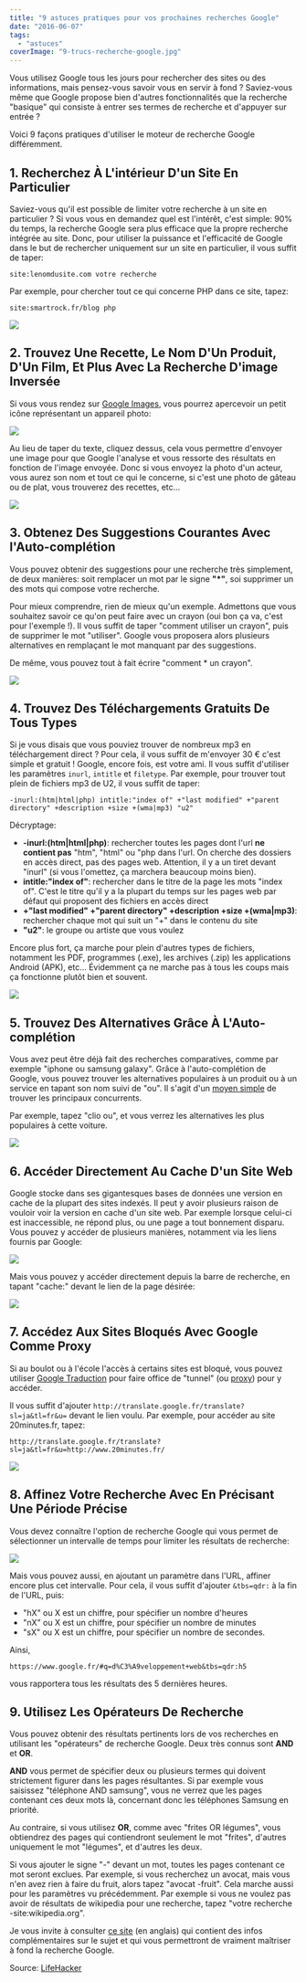 ```yaml
---
title: "9 astuces pratiques pour vos prochaines recherches Google"
date: "2016-06-07"
tags:
  - "astuces"
coverImage: "9-trucs-recherche-google.jpg"
---
```


Vous utilisez Google tous les jours pour rechercher des sites ou des informations, mais pensez-vous savoir vous en servir à fond ? Saviez-vous même que Google propose bien d'autres fonctionnalités que la recherche "basique" qui consiste à entrer ses termes de recherche et d'appuyer sur entrée ?

Voici 9 façons pratiques d'utiliser le moteur de recherche Google différemment.<!--more-->

## 1\. Recherchez À L'intérieur D'un Site En Particulier

Saviez-vous qu'il est possible de limiter votre recherche à un site en particulier ? Si vous vous en demandez quel est l'intérêt, c'est simple: 90% du temps, la recherche Google sera plus efficace que la propre recherche intégrée au site. Donc, pour utiliser la puissance et l'efficacité de Google dans le but de rechercher uniquement sur un site en particulier, il vous suffit de taper:

`site:lenomdusite.com votre recherche`

Par exemple, pour chercher tout ce qui concerne PHP dans ce site, tapez:

`site:smartrock.fr/blog php`

![](images/recherche-google-1.gif)

## 2\. Trouvez Une Recette, Le Nom D'Un Produit, D'Un Film, Et Plus Avec La Recherche D'image Inversée

Si vous vous rendez sur [Google Images](https://www.google.fr/imghp?hl=fr&tab=wi), vous pourrez apercevoir un petit icône représentant un appareil photo:

![](images/recherche-google-2.jpg)

Au lieu de taper du texte, cliquez dessus, cela vous permettre d'envoyer une image pour que Google l'analyse et vous ressorte des résultats en fonction de l'image envoyée. Donc si vous envoyez la photo d'un acteur, vous aurez son nom et tout ce qui le concerne, si c'est une photo de gâteau ou de plat, vous trouverez des recettes, etc...

![](images/recherche-google-2b.gif)

## 3\. Obtenez Des Suggestions Courantes Avec l'Auto-complétion

Vous pouvez obtenir des suggestions pour une recherche très simplement, de deux manières: soit remplacer un mot par le signe **"\*"**, soi supprimer un des mots qui compose votre recherche.

Pour mieux comprendre, rien de mieux qu'un exemple. Admettons que vous souhaitez savoir ce qu'on peut faire avec un crayon (oui bon ça va, c'est pour l'exemple !). Il vous suffit de taper "comment utiliser un crayon", puis de supprimer le mot "utiliser". Google vous proposera alors plusieurs alternatives en remplaçant le mot manquant par des suggestions.

De même, vous pouvez tout à fait écrire "comment \* un crayon".

![](images/recherche-google-3.gif)

## 4\. Trouvez Des Téléchargements Gratuits De Tous Types

Si je vous disais que vous pouviez trouver de nombreux mp3 en téléchargement direct ? Pour cela, il vous suffit de m'envoyer 30 € c'est simple et gratuit ! Google, encore fois, est votre ami. Il vous suffit d'utiliser les paramètres `inurl`, `intitle` et `filetype`. Par exemple, pour trouver tout plein de fichiers mp3 de U2, il vous suffit de taper:

`-inurl:(htm|html|php) intitle:"index of" +"last modified" +"parent directory" +description +size +(wma|mp3) "u2"`

Décryptage:

- **\-inurl:(htm|html|php)**: rechercher toutes les pages dont l'url **ne contient pas** "htm", "html" ou "php dans l'url. On cherche des dossiers en accès direct, pas des pages web. Attention, il y a un tiret devant "inurl" (si vous l'omettez, ça marchera beaucoup moins bien).
- **intitle:"index of"**: rechercher dans le titre de la page les mots "index of". C'est le titre qu'il y a la plupart du temps sur les pages web par défaut qui proposent des fichiers en accès direct
- **+"last modified" +"parent directory" +description +size +(wma|mp3)**: rechercher chaque mot qui suit un "+" dans le contenu du site
- **"u2"**: le groupe ou artiste que vous voulez

Encore plus fort, ça marche pour plein d'autres types de fichiers, notamment les PDF, programmes (.exe), les archives (.zip) les applications Android (APK), etc... Évidemment ça ne marche pas à tous les coups mais ça fonctionne plutôt bien et souvent.

![](images/recherche-google-4.gif)

## 5\. Trouvez Des Alternatives Grâce À L'Auto-complétion

Vous avez peut être déjà fait des recherches comparatives, comme par exemple "iphone ou samsung galaxy". Grâce à l'auto-complétion de Google, vous pouvez trouver les alternatives populaires à un produit ou à un service en tapant son nom suivi de "ou". Il s'agit d'un [moyen simple](http://nocoma.fr/trouvez-des-alternatives-avec-lauto-completion-de-google/) de trouver les principaux concurrents.

Par exemple, tapez "clio ou", et vous verrez les alternatives les plus populaires à cette voiture.

![](images/recherche-google-5.jpg)

## 6\. Accéder Directement Au Cache D'un Site Web

Google stocke dans ses gigantesques bases de données une version en cache de la plupart des sites indexés. Il peut y avoir plusieurs raison de vouloir voir la version en cache d'un site web. Par exemple lorsque celui-ci est inaccessible, ne répond plus, ou une page a tout bonnement disparu. Vous pouvez y accéder de plusieurs manières, notamment via les liens fournis par Google:

![](images/recherche-google-6.jpg)

Mais vous pouvez y accéder directement depuis la barre de recherche, en tapant "cache:" devant le lien de la page désirée:

![](images/recherche-google-6b.jpg)

## 7\. Accédez Aux Sites Bloqués Avec Google Comme Proxy

Si au boulot ou à l'école l'accès à certains sites est bloqué, vous pouvez utiliser [Google Traduction](http://translate.google.fr/) pour faire office de "tunnel" (ou [proxy](http://fr.wikipedia.org/wiki/Proxy)) pour y accéder.

Il vous suffit d'ajouter `http://translate.google.fr/translate?sl=ja&tl=fr&u=` devant le lien voulu. Par exemple, pour accéder au site 20minutes.fr, tapez:

`http://translate.google.fr/translate?sl=ja&tl=fr&u=http://www.20minutes.fr/`

![](images/recherche-google-7.jpg)

## 8\. Affinez Votre Recherche Avec En Précisant Une Période Précise

Vous devez connaître l'option de recherche Google qui vous permet de sélectionner un intervalle de temps pour limiter les résultats de recherche:

![](images/recherche-google-8.jpg)

Mais vous pouvez aussi, en ajoutant un paramètre dans l'URL, affiner encore plus cet intervalle. Pour cela, il vous suffit d'ajouter `&tbs=qdr:` à la fin de l'URL, puis:

- "hX" ou X est un chiffre, pour spécifier un nombre d'heures
- "nX" ou X est un chiffre, pour spécifier un nombre de minutes
- "sX" ou X est un chiffre, pour spécifier un nombre de secondes.

Ainsi,

`https://www.google.fr/#q=d%C3%A9veloppement+web&tbs=qdr:h5`

vous rapportera tous les résultats des 5 dernières heures.

## 9\. Utilisez Les Opérateurs De Recherche

Vous pouvez obtenir des résultats pertinents lors de vos recherches en utilisant les "opérateurs" de recherche Google. Deux très connus sont **AND** et **OR**.

**AND** vous permet de spécifier deux ou plusieurs termes qui doivent strictement figurer dans les pages résultantes. Si par exemple vous saisissez "téléphone AND samsung", vous ne verrez que les pages contenant ces deux mots là, concernant donc les téléphones Samsung en priorité.

Au contraire, si vous utilisez **OR**, comme avec "frites OR légumes", vous obtiendrez des pages qui contiendront seulement le mot "frites", d'autres uniquement le mot "légumes", et d'autres les deux.

Si vous ajouter le signe "-" devant un mot, toutes les pages contenant ce mot seront exclues. Par exemple, si vous recherchez un avocat, mais vous n'en avez rien à faire du fruit, alors tapez "avocat -fruit". Cela marche aussi pour les paramètres vu précédemment. Par exemple si vous ne voulez pas avoir de résultats de wikipedia pour une recherche, tapez "votre recherche -site:wikipedia.org".

Je vous invite à consulter [ce site](http://www.marcandangel.com/2007/07/25/7-clever-google-tricks-worth-knowing/) (en anglais) qui contient des infos complémentaires sur le sujet et qui vous permettront de vraiment maîtriser à fond la recherche Google.

Source: [LifeHacker](http://lifehacker.com/top-10-clever-google-search-tricks-1450186165</small>)
